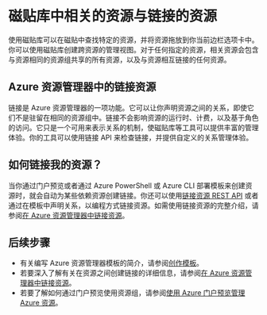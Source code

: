 <properties 
	pageTitle="磁贴库中相关的资源与链接的资源" 
	description="了解 Azure 门户预览的磁贴库中显示的相关资源和链接资源。" 
	services="azure-portal" 
	documentationCenter="" 
	authors="adamabdelhamed" 
	manager="wpickett" 
	editor=""/>

<tags 
	ms.service="azure-portal" 
	ms.workload="multiple" 
	ms.tgt_pltfrm="na" 
	ms.devlang="na" 
	ms.topic="article" 
	ms.date="07/16/2015" 
	wacn.date="05/09/2016" 
	ms.author="adamab"/>

# 磁贴库中相关的资源与链接的资源

使用磁贴库可以在磁贴中查找特定的资源，并将资源拖放到你当前边栏选项卡中。你可以使用磁贴库创建跨资源的管理视图。对于任何指定的资源，相关资源会包含与资源相同的资源组共享的所有资源，以及与资源相互链接的任何资源。

## Azure 资源管理器中的链接资源

链接是 Azure 资源管理器的一项功能。它可以让你声明资源之间的关系，即使它们不是驻留在相同的资源组中。链接不会影响资源的运行时、计费，以及基于角色的访问。它只是一个可用来表示关系的机制，使磁贴库等工具可以提供丰富的管理体验。你的工具可以使用链接 API 来检查链接，并提供自定义的关系管理体验。

## 如何链接我的资源？

当你通过门户预览或者通过 Azure PowerShell 或 Azure CLI 部署模板来创建资源时，就会自动为某些依赖资源创建链接。你还可以使用[链接资源 REST API](https://msdn.microsoft.com/zh-cn/library/azure/mt238499.aspx) 或者通过在模板中声明关系，以编程方式链接资源。如需使用链接资源的完整介绍，请参阅[在 Azure 资源管理器中链接资源](/documentation/articles/resource-group-link-resources/)。

## 后续步骤

- 有关编写 Azure 资源管理器模板的简介，请参阅[创作模板](/documentation/articles/resource-group-authoring-templates/)。
- 若要深入了解有关在资源之间创建链接的详细信息，请参阅[在 Azure 资源管理器中链接资源](/documentation/articles/resource-group-link-resources/)。
- 若要了解如何通过门户预览使用资源组，请参阅[使用 Azure 门户预览管理 Azure 资源](/documentation/articles/resource-group-portal/)。

<!---HONumber=Mooncake_0503_2016-->